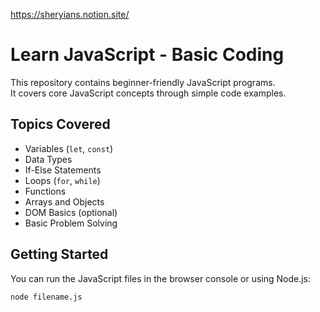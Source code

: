 https://sheryians.notion.site/
# Learn JavaScript - Basic Coding

This repository contains beginner-friendly JavaScript programs.  
It covers core JavaScript concepts through simple code examples.

## Topics Covered
- Variables (`let`, `const`)
- Data Types
- If-Else Statements
- Loops (`for`, `while`)
- Functions
- Arrays and Objects
- DOM Basics (optional)
- Basic Problem Solving

## Getting Started
You can run the JavaScript files in the browser console or using Node.js:

```bash
node filename.js


